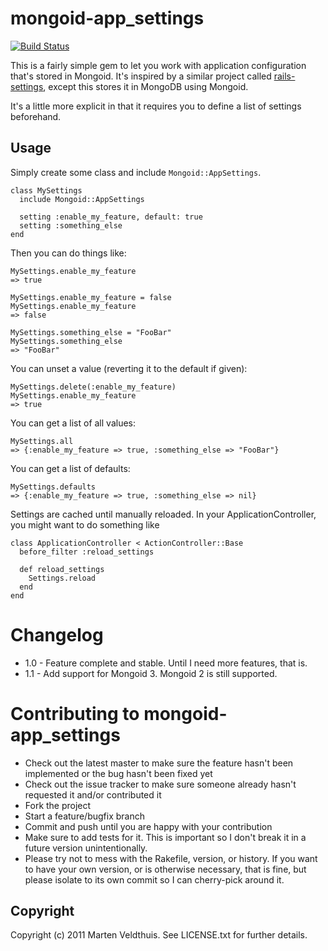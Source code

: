 # mongoid-app\_settings

[![Build Status](https://secure.travis-ci.org/marten/mongoid-app_settings.png)](http://travis-ci.org/marten/mongoid-app\_settings)

This is a fairly simple gem to let you work with application configuration
that's stored in Mongoid. It's inspired by a similar project called
[rails-settings](https://github.com/ledermann/rails-settings), except this
stores it in MongoDB using Mongoid.

It's a little more explicit in that it requires you to define a list of 
settings beforehand.

## Usage

Simply create some class and include `Mongoid::AppSettings`.

    class MySettings
      include Mongoid::AppSettings
      
      setting :enable_my_feature, default: true
      setting :something_else
    end

Then you can do things like:

    MySettings.enable_my_feature 
    => true
    
    MySettings.enable_my_feature = false
    MySettings.enable_my_feature
    => false

    MySettings.something_else = "FooBar"
    MySettings.something_else
    => "FooBar"

You can unset a value (reverting it to the default if given):

    MySettings.delete(:enable_my_feature)
    MySettings.enable_my_feature
    => true

You can get a list of all values:

    MySettings.all
    => {:enable_my_feature => true, :something_else => "FooBar"}

You can get a list of defaults:

    MySettings.defaults
    => {:enable_my_feature => true, :something_else => nil}
    
Settings are cached until manually reloaded. In your ApplicationController, you
might want to do something like

    class ApplicationController < ActionController::Base
      before_filter :reload_settings
      
      def reload_settings
        Settings.reload
      end
    end

# Changelog

* 1.0 - Feature complete and stable. Until I need more features, that is.
* 1.1 - Add support for Mongoid 3. Mongoid 2 is still supported.

# Contributing to mongoid-app\_settings
 
* Check out the latest master to make sure the feature hasn't been implemented or the bug hasn't been fixed yet
* Check out the issue tracker to make sure someone already hasn't requested it and/or contributed it
* Fork the project
* Start a feature/bugfix branch
* Commit and push until you are happy with your contribution
* Make sure to add tests for it. This is important so I don't break it in a future version unintentionally.
* Please try not to mess with the Rakefile, version, or history. If you want to have your own version, or is otherwise necessary, that is fine, but please isolate to its own commit so I can cherry-pick around it.

## Copyright

Copyright (c) 2011 Marten Veldthuis. See LICENSE.txt for further details.


